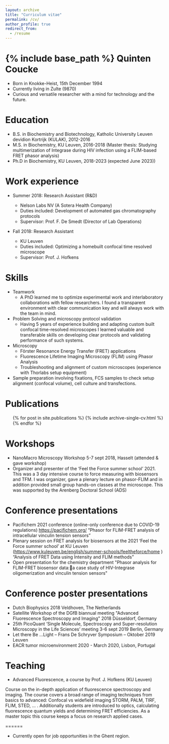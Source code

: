 ```yaml
---
layout: archive
title: "Curriculum vitae"
permalink: /cv/
author_profile: true
redirect_from:
  - /resume
---
```


{% include base_path %}
Quinten Coucke
======
* Born in Knokke-Heist, 15th December 1994
* Currently living in Zulte (9870)
* Curious and versatile researcher with a mind for technology and the future.


Education
======
* B.S. in Biochemistry and Biotechnology, Katholic University Leuven devidion Kortrijk (KULAK), 2012-2016
* M.S. in Biochemistry, KU Leuven, 2016-2018 (Master thesis: Studying multimerization of Integrase during HIV infection using a FLIM-based FRET phasor analysis)
* Ph.D in Biochemistry, KU Leuven, 2018-2023 (expected June 2023))

Work experience
======
* Summer 2018: Research Assistant (R&D)
  * Nelson Labs NV (A Sotera Health Company)
  * Duties included: Development of automated gas chromatography protocols
  * Supervisor: Prof. F. De Smedt  (Director of Lab Operations)

* Fall 2018: Research Assistant
  * KU Leuven
  * Duties included: Optimizing a homebuilt confocal time resolved microscope
  * Supervisor: Prof. J. Hofkens

Skills
======
* Teamwork
  * A PhD learned me to optimize experimental work and interlaboratory collaborations with fellow researchers. I found a transparent environment with clear communication key and will always work with the team in mind.
* Problem Solving and microscopy protocol validation
  * Having 5 years of experience building and adapting custom built confocal time-resolved microscopes I learned valuable and transferable skills on developing clear protocols and validating performance of such systems.
* Microscopy
  * Förster Resonance Energy Transfer (FRET) applications
  * Fluorescence Lifetime Imaging Microscopy (FLIM) using Phasor Analysis
  * Troubleshooting and alignment of custom microscopes (experience with Thorlabs setup equipment)
* Sample preparation involving fixations, FCS samples to check setup alignment (confocal volume), cell culture and transfections.

Publications
======
  <ul>{% for post in site.publications %}
    {% include archive-single-cv.html %}
  {% endfor %}</ul>

Workshops
======
* NanoMacro Microscopy Workshop 5-7 sept 2018, Hasselt (attended & gave workshop)
* Organizer and presenter of the ‘Feel the Force summer school’ 2021. This was a 3 day intensive course to force measuring with biosensors and TFM. I was organizer, gave a plenary lecture on phasor-FLIM and in addition provided small group hands-on classes at the microscope. This was supported by the Arenberg Doctoral School (ADS)

Conference presentations
======
* Pacifichem 2021 conference (online-only conference due to COVID-19 regulations)
https://pacifichem.org/
“Phasor for FLIM-FRET analysis of intracellular vinculin tension sensors”
* Plenary session on FRET analysis for biosensors at the 2021 ‘Feel the Force summer school’ at KU Leuven
(https://www.kuleuven.be/english/summer-schools/feeltheforce/home )
“Analysis of FRET Data using Intensity and FLIM methods”
* Open presentation for the chemistry department
"Phasor analysis for FLIM-FRET biosensor data:a case study of HIV-Integrase oligomerization and vinculin tension sensors"

Conference poster presentations
======
* Dutch Biophysics 2018 Veldhoven, The Netherlands
* Satellite Workshop of the DGfB biannual meeting "Advanced Fluorescence Spectroscopy and Imaging" 2018 Düsseldorf, Germany
* 25th PicoQuant ‘Single Molecule, Spectroscopy and Super-resolution Microscopy in the Life Sciences’ meeting 3-6 sept 2019 Berlin, Germany
* Let there Be …Light – Frans De Schryver Symposium – Oktober 2019 Leuven
* EACR tumor microenvironment 2020 - March 2020, Lisbon, Portugal


Teaching
======
* Advanced Fluorescence, a course by Prof. J. Hofkens (KU Leuven)

Course on the in-depth application of fluorescence spectroscopy and imaging. The course covers a broad range of imaging techniques from basics to advanced: Confocal vs widefield imaging STORM, PALM, TIRF, FLIM, STED, ... . Additionally students are introduced to optics, calculating fluorescence quantum yields and determining FRET efficiencies. As a master topic this course keeps a focus on research applied cases.

======
* Currently open for job opportunities in the Ghent region.
